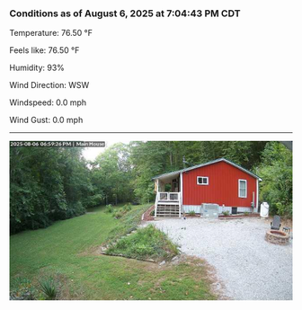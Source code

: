 ### Conditions as of August 6, 2025 at 7:04:43 PM CDT 

Temperature: 76.50 &deg;F

Feels like: 76.50 &deg;F

Humidity: 93%

Wind Direction: WSW

Windspeed: 0.0 mph

Wind Gust: 0.0 mph

---

<img src="./images/latest.jpeg"/>

